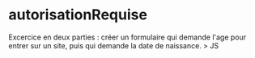 # autorisationRequise
Excercice en deux parties : créer un formulaire qui demande l'age pour entrer sur un site, puis qui demande la date de naissance. > JS
